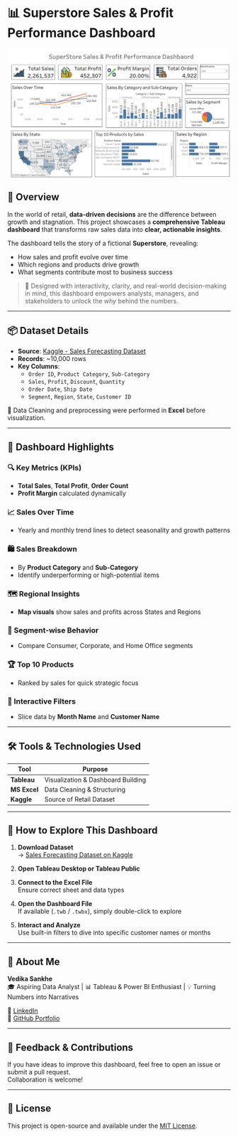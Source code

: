 # 📊 Superstore Sales & Profit Performance Dashboard

![Dashboard Screenshot](Dashboard.png)

## 🚀 Overview

In the world of retail, **data-driven decisions** are the difference between growth and stagnation. This project showcases a **comprehensive Tableau dashboard** that transforms raw sales data into **clear, actionable insights**.

The dashboard tells the story of a fictional **Superstore**, revealing:
- How sales and profit evolve over time
- Which regions and products drive growth
- What segments contribute most to business success

> 📌 Designed with interactivity, clarity, and real-world decision-making in mind, this dashboard empowers analysts, managers, and stakeholders to unlock the *why* behind the numbers.

---

## 📦 Dataset Details

- **Source**: [Kaggle - Sales Forecasting Dataset](https://www.kaggle.com/datasets/rohitsahoo/sales-forecasting)
- **Records**: ~10,000 rows
- **Key Columns**:
  - `Order ID`, `Product Category`, `Sub-Category`
  - `Sales`, `Profit`, `Discount`, `Quantity`
  - `Order Date`, `Ship Date`
  - `Segment`, `Region`, `State`, `Customer ID`

🧹 Data Cleaning and preprocessing were performed in **Excel** before visualization.

---

## 📌 Dashboard Highlights

### 🔍 Key Metrics (KPIs)
- **Total Sales**, **Total Profit**, **Order Count**
- **Profit Margin** calculated dynamically

### 📈 Sales Over Time
- Yearly and monthly trend lines to detect seasonality and growth patterns

### 🛍️ Sales Breakdown
- By **Product Category** and **Sub-Category**
- Identify underperforming or high-potential items

### 🗺️ Regional Insights
- **Map visuals** show sales and profits across States and Regions

### 👥 Segment-wise Behavior
- Compare Consumer, Corporate, and Home Office segments

### 🏆 Top 10 Products
- Ranked by sales for quick strategic focus

### 🧠 Interactive Filters
- Slice data by **Month Name** and **Customer Name**

---

## 🛠️ Tools & Technologies Used

| Tool          | Purpose                            |
|---------------|------------------------------------|
| **Tableau**   | Visualization & Dashboard Building |
| **MS Excel**  | Data Cleaning & Structuring        |
| **Kaggle**    | Source of Retail Dataset           |

---

## 🧪 How to Explore This Dashboard

1. **Download Dataset**  
   → [Sales Forecasting Dataset on Kaggle](https://www.kaggle.com/datasets/rohitsahoo/sales-forecasting)

2. **Open Tableau Desktop or Tableau Public**

3. **Connect to the Excel File**  
   Ensure correct sheet and data types

4. **Open the Dashboard File**  
   If available (`.twb` / `.twbx`), simply double-click to explore

5. **Interact and Analyze**  
   Use built-in filters to dive into specific customer names or months

---

## 👤 About Me

**Vedika Sankhe**  
🎓 Aspiring Data Analyst | 📊 Tableau & Power BI Enthusiast | 💡 Turning Numbers into Narratives  

🔗 [LinkedIn](https://www.linkedin.com/in/vedika-sankhe-707700317/)  
📁 [GitHub Portfolio](https://github.com/VedikaSankhe)

---

## 💬 Feedback & Contributions

If you have ideas to improve this dashboard, feel free to open an issue or submit a pull request.  
Collaboration is welcome!

---

## 📄 License

This project is open-source and available under the [MIT License](LICENSE).
